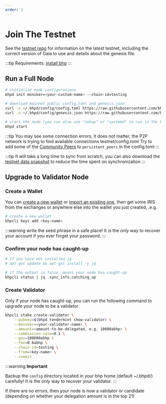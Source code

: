 ```yaml
---
order: 3
---
```


# Join The Testnet

See the [testnet repo](https://github.com/bhpnet/bhp) for information on the latest testnet, including the correct version of Gaia to use and details about the genesis file.

:::tip
Requirements: [install bhp](install-bhp.md)
:::

## Run a Full Node

```bash
# initialize node configurations
bhpd init moniker=<your-custom-name> --chain-id=testing

# download mainnet public config.toml and genesis.json
curl -o ~/.bhpd/config/config.toml https://raw.githubusercontent.com/bhpnet/launch/master/testnet/config.toml
curl -o ~/.bhpd/config/genesis.json https://raw.githubusercontent.com/bhpnet/launch/master/testnet/genesis.json

# start the node (you can also use "nohup" or "systemd" to run in the background)
bhpd start
```

:::tip
You may see some connection errors, it does not matter, the P2P network is trying to find available connections
testnet/config.toml
Try to add some of the [Community Peers](https://github.com/bhpnet/launch/blob/master/testnet/community-peers.md) to `persistent_peers` in the config.toml
:::

:::tip
It will take a long time to sync from scratch, you can also download the [testnet data snapshot](#TODO) to reduce the time spent on synchronization
:::

## Upgrade to Validator Node

### Create a Wallet

You can [create a new wallet](../cli-client/keys.md#create-a-new-key) or [import an existing one](../cli-client/keys.md#recover-an-existing-key-from-seed-phrase), then get some IRIS from the exchanges or anywhere else into the wallet you just created, .e.g.

```bash
# create a new wallet
bhpcli keys add <key-name>
```

:::warning
write the seed phrase in a safe place! It is the only way to recover your account if you ever forget your password.
:::

### Confirm your node has caught-up

```bash
# if you have not installed jq
# apt-get update && apt-get install -y jq

# if the output is false, means your node has caught-up
bhpcli status | jq .sync_info.catching_up
```

### Create Validator

Only if your node has caught-up, you can run the following command to upgrade your node to be a validator.

```bash
bhpcli stake create-validator \
    --pubkey=$(bhpd tendermint show-validator) \
    --moniker=<your-validator-name> \
    --amount=<amount-to-be-delegated, e.g. 10000abhp> \
    --commission-rate=0.1 \
    --gas=100000abhp \
    --fee=0.6abhp \
    --chain-id=testing \
    --from=<key-name> \
    --commit
```

:::warning
**Important**

Backup the `config` directory located in your bhp home (default ~/.bhpd/) carefully! It is the only way to recover your validator.
:::

If there are no errors, then your node is now a validator or candidate (depending on whether your delegation amount is in the top 21)
